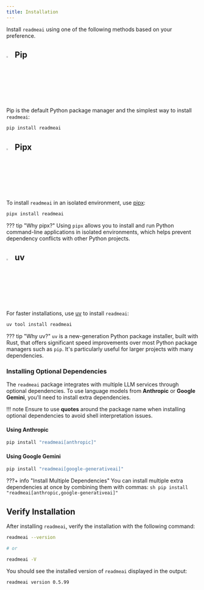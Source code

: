 ```yaml
---
title: Installation
---
```


Install `readmeai` using one of the following methods based on your preference.

## <img width="3%" src="https://simpleicons.org/icons/python.svg">&emsp13;Pip

Pip is the default Python package manager and the simplest way to install `readmeai`:

```sh
pip install readmeai
```

## <img width="3%" src="https://simpleicons.org/icons/pipx.svg">&emsp13;Pipx

To install `readmeai` in an isolated environment, use [pipx](https://pipx.pypa.io/):

```sh
pipx install readmeai
```

??? tip "Why pipx?"
	Using `pipx` allows you to install and run Python command-line applications in isolated environments, which helps prevent dependency conflicts with other Python projects.

## <img width="3%" src="https://simpleicons.org/icons/astral.svg">&emsp13;uv

For faster installations, use [uv](https://github.com/astral-sh/uv) to install `readmeai`:

```sh
uv tool install readmeai
```

??? tip "Why uv?"
    `uv` is a new-generation Python package installer, built with Rust, that offers significant speed improvements over most Python package managers such as `pip`. It's particularly useful for larger projects with many dependencies.

### Installing Optional Dependencies

The `readmeai` package integrates with multiple LLM services through optional dependencies. To use language models from **Anthropic** or **Google Gemini**, you'll need to install extra dependencies.

!!! note
    Ensure to use **quotes** around the package name when installing optional dependencies to avoid shell interpretation issues.

#### Using Anthropic

```sh
pip install "readmeai[anthropic]"
```

#### Using Google Gemini

```sh
pip install "readmeai[google-generativeai]"
```

???+ info "Install Multiple Dependencies"
    You can install multiple extra dependencies at once by combining them with commas:
    ```sh
    pip install "readmeai[anthropic,google-generativeai]"
    ```

## Verify Installation

After installing `readmeai`, verify the installation with the following command:

```sh
readmeai --version

# or

readmeai -V
```

You should see the installed version of `readmeai` displayed in the output:

```sh
readmeai version 0.5.99
```
